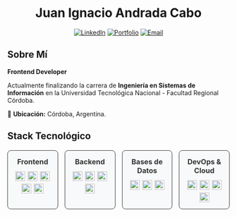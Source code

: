 <div align="center">

# Juan Ignacio Andrada Cabo

[![LinkedIn](https://img.shields.io/badge/LinkedIn-0077B5?style=for-the-badge&logo=linkedin&logoColor=white)](https://www.linkedin.com/in/juanignacioandradacabo/)
[![Portfolio](https://img.shields.io/badge/Portfolio-FF5722?style=for-the-badge&logo=About.me&logoColor=white)](https://juaniandrada23portfolio.vercel.app/)
[![Email](https://img.shields.io/badge/Email-D14836?style=for-the-badge&logo=gmail&logoColor=white)](mailto:juaniandrada23@gmail.com)

</div>

## Sobre Mí

**Frontend Developer**

Actualmente finalizando la carrera de **Ingeniería en Sistemas de Información** en la Universidad Tecnológica Nacional - Facultad Regional Córdoba.

📍 **Ubicación:** Córdoba, Argentina.


## Stack Tecnológico

<div style="display: grid; grid-template-columns: repeat(4, 1fr); gap: 15px; margin: 20px 0;">

<div style="text-align: center; padding: 15px 10px; border: 1px solid #333; border-radius: 8px; background-color: #f8f9fa;">
<h4 style="margin: 0 0 12px 0; color: #333; font-size: 16px;">Frontend</h4>
<div style="display: flex; flex-wrap: wrap; gap: 6px; justify-content: center;">
<img src="https://cdn.jsdelivr.net/gh/devicons/devicon/icons/react/react-original.svg" height="22" alt="react" />
<img src="https://cdn.jsdelivr.net/gh/devicons/devicon/icons/nextjs/nextjs-original.svg" height="22" alt="nextjs" />
<img src="https://cdn.jsdelivr.net/gh/devicons/devicon/icons/typescript/typescript-original.svg" height="22" alt="typescript" />
<img src="https://cdn.jsdelivr.net/gh/devicons/devicon/icons/javascript/javascript-original.svg" height="22" alt="javascript" />
<img src="https://cdn.jsdelivr.net/gh/devicons/devicon/icons/tailwindcss/tailwindcss-original.svg" height="22" alt="tailwindcss" />
</div>
</div>

<div style="text-align: center; padding: 15px 10px; border: 1px solid #333; border-radius: 8px; background-color: #f8f9fa;">
<h4 style="margin: 0 0 12px 0; color: #333; font-size: 16px;">Backend</h4>
<div style="display: flex; flex-wrap: wrap; gap: 6px; justify-content: center;">
<img src="https://cdn.jsdelivr.net/gh/devicons/devicon/icons/nodejs/nodejs-original.svg" height="22" alt="nodejs" />
<img src="https://cdn.jsdelivr.net/gh/devicons/devicon/icons/express/express-original.svg" height="22" alt="express" />
<img src="https://cdn.jsdelivr.net/gh/devicons/devicon/icons/nestjs/nestjs-original.svg" height="22" alt="nestjs" />
<img src="https://cdn.jsdelivr.net/gh/devicons/devicon/icons/socketio/socketio-original.svg" height="22" alt="socketio" />
</div>
</div>

<div style="text-align: center; padding: 15px 10px; border: 1px solid #333; border-radius: 8px; background-color: #f8f9fa;">
<h4 style="margin: 0 0 12px 0; color: #333; font-size: 16px;">Bases de Datos</h4>
<div style="display: flex; flex-wrap: wrap; gap: 6px; justify-content: center;">
<img src="https://cdn.jsdelivr.net/gh/devicons/devicon/icons/mongodb/mongodb-original.svg" height="22" alt="mongodb" />
<img src="https://cdn.jsdelivr.net/gh/devicons/devicon/icons/mysql/mysql-original.svg" height="22" alt="mysql" />
<img src="https://cdn.jsdelivr.net/gh/devicons/devicon/icons/postgresql/postgresql-original.svg" height="22" alt="postgresql" />
</div>
</div>

<div style="text-align: center; padding: 15px 10px; border: 1px solid #333; border-radius: 8px; background-color: #f8f9fa;">
<h4 style="margin: 0 0 12px 0; color: #333; font-size: 16px;">DevOps & Cloud</h4>
<div style="display: flex; flex-wrap: wrap; gap: 6px; justify-content: center;">
<img src="https://cdn.jsdelivr.net/gh/devicons/devicon/icons/docker/docker-original.svg" height="22" alt="docker" />
<img src="https://cdn.jsdelivr.net/gh/devicons/devicon/icons/git/git-original.svg" height="22" alt="git" />
<img src="https://cdn.jsdelivr.net/gh/devicons/devicon/icons/vercel/vercel-original.svg" height="22" alt="vercel" />
<img src="https://cdn.jsdelivr.net/gh/devicons/devicon/icons/amazonwebservices/amazonwebservices-line-wordmark.svg" height="22" alt="aws" />
</div>
</div>

</div>
